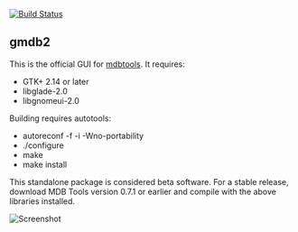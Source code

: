 [![Build Status](https://github.com/mdbtools/gmdb2/workflows/build/badge.svg)](https://github.com/mdbtools/gmdb2/actions)

gmdb2
--

This is the official GUI for [mdbtools](https://github.com/mdbtools/mdbtools). It requires:

* GTK+ 2.14 or later
* libglade-2.0
* libgnomeui-2.0

Building requires autotools:

* autoreconf -f -i -Wno-portability
* ./configure
* make
* make install

This standalone package is considered beta software. For a stable release,
download MDB Tools version 0.7.1 or earlier and compile with the above
libraries installed.


![Screenshot](https://mdbtools.github.io/static/images/gmdb2screenshot.png)